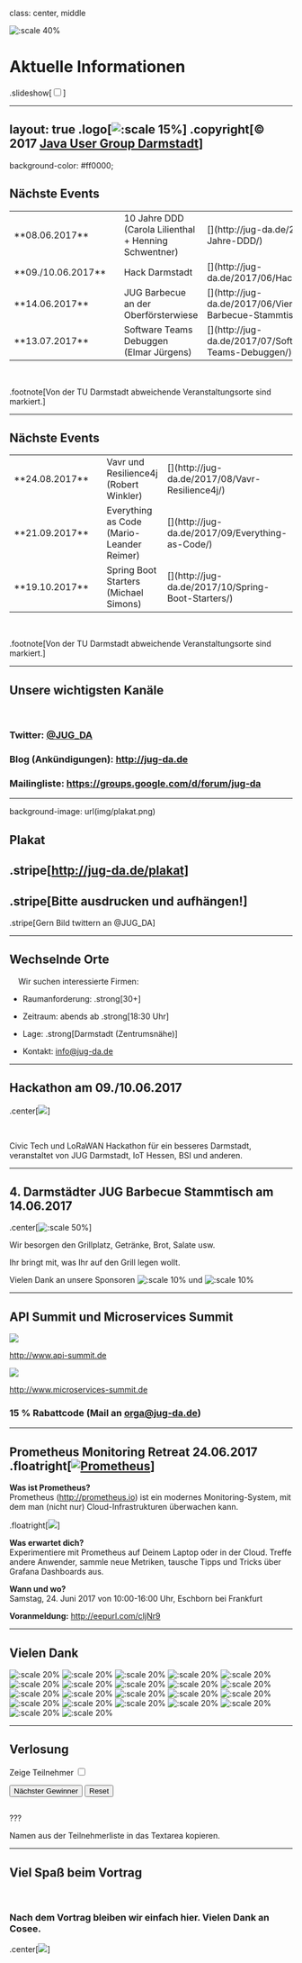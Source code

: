 class: center, middle

![:scale 40%](img/logo_rund.png)

# Aktuelle Informationen
.slideshow[<input id="autoSlideshow" type="checkbox" title="Auto Slideshow" />]

---
layout: true
.logo[![:scale 15%](img/logo_rund.png)]
.copyright[&copy; 2017 [Java User Group Darmstadt](http://jug-da.de/2017/01/)]
---
background-color: #ff0000;

## <i class="fa fa-calendar"></i> Nächste Events

<table>
	<tr>
		<td>**08.06.2017**</td>
		<td><i class="fa fa-university fa-container"><i class="fa fa-ban fa-nested"></i></i></td>
		<td>10 Jahre DDD<br/>(Carola Lilienthal + Henning Schwentner)</td>
		<td>[<i class="fa fa-external-link"></i>](http://jug-da.de/2017/06/10-Jahre-DDD/)</td>
	</tr>
	<tr>
		<td>**09./10.06.2017**</td>
		<td><i class="fa fa-university fa-container"><i class="fa fa-ban fa-nested"></i></i></td>
		<td>Hack Darmstadt</td>
		<td>[<i class="fa fa-external-link"></i>](http://jug-da.de/2017/06/HackDarmstadt/)</td>
	</tr>
	<tr>
		<td>**14.06.2017**</td>
		<td><i class="fa fa-university fa-container"><i class="fa fa-ban fa-nested"></i></i></td>
		<td>JUG Barbecue an der Oberförsterwiese</td>
		<td>[<i class="fa fa-external-link"></i>](http://jug-da.de/2017/06/Vierter-Barbecue-Stammtisch/)</td>
	</tr>
	<tr>
		<td>**13.07.2017**</td>
		<td><i class="fa fa-university"></i></td>
		<td>Software Teams Debuggen<br/>(Elmar Jürgens)</td>
		<td>[<i class="fa fa-external-link"></i>](http://jug-da.de/2017/07/Software-Teams-Debuggen/)</td>
	</tr>
</table>
&nbsp;

.footnote[Von der TU Darmstadt abweichende Veranstaltungsorte sind markiert.]

---

## <i class="fa fa-calendar"></i> Nächste Events

<table>
	<tr>
		<td>**24.08.2017**</td>
		<td><i class="fa fa-university"></i></td>
		<td>Vavr und Resilience4j<br/>(Robert Winkler)</td>
		<td>[<i class="fa fa-external-link"></i>](http://jug-da.de/2017/08/Vavr-Resilience4j/)</td>
	</tr>
	<tr>
		<td>**21.09.2017**</td>
		<td><i class="fa fa-university fa-container"><i class="fa fa-ban fa-nested"></i></i></td>
		<td>Everything as Code<br/>(Mario-Leander Reimer)</td>
		<td>[<i class="fa fa-external-link"></i>](http://jug-da.de/2017/09/Everything-as-Code/)</td>
	</tr>
	<tr>
		<td>**19.10.2017**</td>
		<td><i class="fa fa-university"></i></td>
		<td>Spring Boot Starters<br/>(Michael Simons)</td>
		<td>[<i class="fa fa-external-link"></i>](http://jug-da.de/2017/10/Spring-Boot-Starters/)</td>
	</tr>
</table>
&nbsp;

.footnote[Von der TU Darmstadt abweichende Veranstaltungsorte sind markiert.]

---

## <i class="fa fa-bullhorn"></i> Unsere wichtigsten Kanäle

&nbsp;
### **Twitter**: [@JUG_DA](https://twitter.com/jug_da)

### **Blog** (Ankündigungen): http://jug-da.de

### **Mailingliste**: https://groups.google.com/d/forum/jug-da

---

background-image: url(img/plakat.png)

## <i class="fa fa-list-alt"></i> Plakat

.stripe[http://jug-da.de/plakat]
--
.stripe[Bitte ausdrucken und aufhängen!]
--
.stripe[Gern Bild twittern an @JUG_DA]

---

## <i class="fa fa-building-o"></i> Wechselnde Orte

&nbsp;
&nbsp;
Wir suchen interessierte Firmen:

- Raumanforderung: .strong[30+]

- Zeitraum: abends ab .strong[18:30 Uhr]

- Lage: .strong[Darmstadt (Zentrumsnähe)]

- Kontakt: info@jug-da.de

---

## Hackathon am 09./10.06.2017
 
.center[![](img/HackDarmstadt.png)]

&nbsp;
&nbsp;
 
Civic Tech und LoRaWAN Hackathon für ein besseres Darmstadt, veranstaltet von JUG Darmstadt, IoT Hessen, BSI und anderen.

---

## 4. Darmstädter JUG Barbecue Stammtisch am 14.06.2017
 
.center[![:scale 50%](img/grillplatz.jpg)]
 
Wir besorgen den Grillplatz, Getränke, Brot, Salate usw.
 
Ihr bringt mit, was Ihr auf den Grill legen wollt.

Vielen Dank an unsere Sponsoren ![:scale 10%](img/sponsors/innoq.png) und ![:scale 10%](img/sponsors/interes.png)

---
   
## API Summit und Microservices Summit
 
![](img/sus_apisummit.jpg)
 
http://www.api-summit.de
  
![](img/sus_mss.jpg)

http://www.microservices-summit.de
 
### 15 % Rabattcode (Mail an orga@jug-da.de)

---

<style>
.floatright {
  clear: left;
  float: right;
  margin: 0 0 10px 10px;
}
</style>

## Prometheus Monitoring Retreat 24.06.2017 .floatright[[![Prometheus](img/prometheus_logo.png)](https://prometheus.io/)]
 
**Was ist Prometheus?**<br>
Prometheus (http://prometheus.io) ist ein modernes Monitoring-System, mit dem man (nicht nur) Cloud-Infrastrukturen überwachen kann.

.floatright[![](img/prometheus_monitoring_retreat.png)]

**Was erwartet dich?**<br>
Experimentiere mit Prometheus auf Deinem Laptop oder in der Cloud.
Treffe andere Anwender, sammle neue Metriken, tausche 
 Tipps und Tricks über Grafana Dashboards aus.

**Wann und wo?**<br>
Samstag, 24. Juni 2017 von 10:00-16:00 Uhr, Eschborn bei Frankfurt

**Voranmeldung:** http://eepurl.com/cIjNr9

---

## <i class="fa fa-building-o"></i> Vielen Dank

![:scale 20%](img/sponsors/tud.png)
![:scale 20%](img/sponsors/sus.png)
![:scale 20%](img/sponsors/idea.png)
![:scale 20%](img/sponsors/dpunkt.png)
![:scale 20%](img/sponsors/oreilly.png)
![:scale 20%](img/sponsors/epress.png)
![:scale 20%](img/sponsors/mitp.png)
![:scale 20%](img/sponsors/hanser.png)
![:scale 20%](img/sponsors/accso.png)
![:scale 20%](img/sponsors/axxessio.png)
![:scale 20%](img/sponsors/msg.png)
![:scale 20%](img/sponsors/itforwork.png)
![:scale 20%](img/sponsors/rheinwerk.png)
![:scale 20%](img/sponsors/sigs.png)
![:scale 20%](img/sponsors/innoq.png)
![:scale 20%](img/sponsors/nterra.png)
![:scale 20%](img/sponsors/cosee.png)
![:scale 20%](img/sponsors/telekom.png)
![:scale 20%](img/sponsors/entwicklertag.png)
![:scale 20%](img/sponsors/gi.png)
![:scale 20%](img/sponsors/qaware.png)
![:scale 20%](img/sponsors/interes.png)

---

## <i class="fa fa-users"></i> Verlosung

<label for="showAttendees">Zeige Teilnehmer <input id="showAttendees" type="checkbox" title="Zeige Teilnehmer" /></label>

<textarea id="attendees" style="display:none;" rows="10" cols="40" onClick="resizeLotteryInput(false);" onBlur="resizeLotteryInput(true);">
Gerd
Jan
Jörn
Marcel
Niko
Sebastian
Falk</textarea>

<div>
    <button onClick="nextWinner()">Nächster Gewinner</button>
    <button onClick="resetLottery()">Reset</button>
</div>

<h2 id="winner" style="color:red"></h2>

???

Namen aus der Teilnehmerliste in das Textarea kopieren.

---

## Viel Spaß beim Vortrag

&nbsp;

### Nach dem Vortrag bleiben wir einfach hier. Vielen Dank an Cosee.

.center[![](img/sponsors/cosee.png)]
